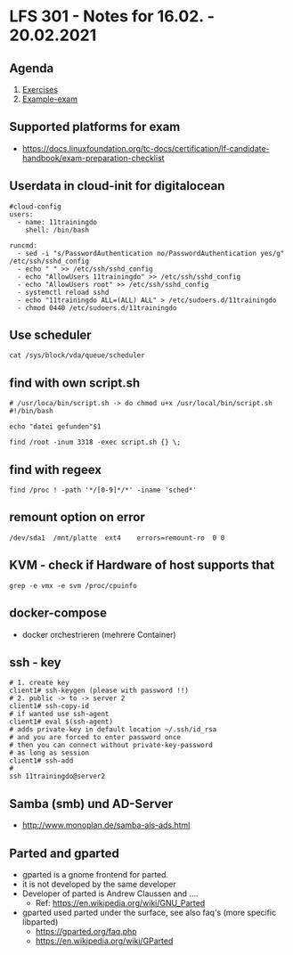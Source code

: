 # LFS 301 - Notes for 16.02. - 20.02.2021

## Agenda 

  1. [Exercises](exercises.md)
  2. [Example-exam](example-exam.md)
  
## Supported platforms for exam 

  * https://docs.linuxfoundation.org/tc-docs/certification/lf-candidate-handbook/exam-preparation-checklist

## Userdata in cloud-init for digitalocean 

```
#cloud-config
users:
  - name: 11trainingdo
    shell: /bin/bash

runcmd:
  - sed -i "s/PasswordAuthentication no/PasswordAuthentication yes/g" /etc/ssh/sshd_config
  - echo " " >> /etc/ssh/sshd_config 
  - echo "AllowUsers 11trainingdo" >> /etc/ssh/sshd_config 
  - echo "AllowUsers root" >> /etc/ssh/sshd_config 
  - systemctl reload sshd 
  - echo "11trainingdo ALL=(ALL) ALL" > /etc/sudoers.d/11trainingdo
  - chmod 0440 /etc/sudoers.d/11trainingdo
```

## Use scheduler 

```
cat /sys/block/vda/queue/scheduler
```

## find with own script.sh 

```
# /usr/loca/bin/script.sh -> do chmod u+x /usr/local/bin/script.sh
#!/bin/bash 

echo "datei gefunden"$1
```

```
find /root -inum 3318 -exec script.sh {} \;
```

## find with regeex 

```
find /proc ! -path '*/[0-9]*/*' -iname 'sched*' 
```

## remount option on error 

```
/dev/sda1  /mnt/platte  ext4    errors=remount-ro  0 0 
```

## KVM - check if Hardware of host supports that 

```
grep -e vmx -e svm /proc/cpuinfo
```

## docker-compose 

  * docker orchestrieren (mehrere Container) 

## ssh - key 

```
# 1. create key 
client1# ssh-keygen (please with password !!) 
# 2. public -> to -> server 2 
client1# ssh-copy-id 
# if wanted use ssh-agent
client1# eval $(ssh-agent)
# adds private-key in default location ~/.ssh/id_rsa 
# and you are forced to enter password once
# then you can connect without private-key-password
# as long as session
client1# ssh-add 
#
ssh 11trainingdo@server2
```

## Samba (smb) und AD-Server 

  * http://www.monoplan.de/samba-als-ads.html

## Parted and gparted 

  * gparted is a gnome frontend for parted.
  * it is not developed by the same developer
  * Developer of parted is Andrew Claussen and .... 
    * Ref: https://en.wikipedia.org/wiki/GNU_Parted
  * gparted used parted under the surface, see also faq's (more specific libparted)
    * https://gparted.org/faq.php
    * https://en.wikipedia.org/wiki/GParted
  
    
 
